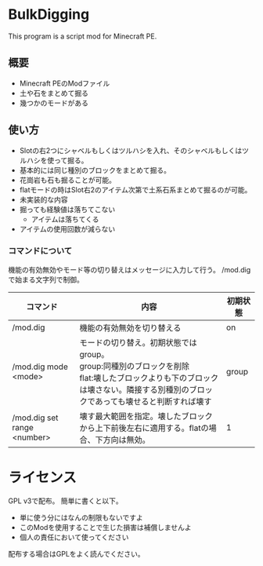 # BulkDigging
This program is a script mod for Minecraft PE.

## 概要
* Minecraft PEのModファイル
* 土や石をまとめて掘る
* 幾つかのモードがある

## 使い方
* Slotの右2つにシャベルもしくはツルハシを入れ、そのシャベルもしくはツルハシを使って掘る。
* 基本的には同じ種別のブロックをまとめて掘る。
 * 花崗岩も石も掘ることが可能。
 * flatモードの時はSlot右2のアイテム次第で土系石系まとめて掘るのが可能。
* 未実装的な内容
 * 掘っても経験値は落ちてこない
   * アイテムは落ちてくる
 * アイテムの使用回数が減らない

### コマンドについて
機能の有効無効やモード等の切り替えはメッセージに入力して行う。
/mod.digで始まる文字列で制御。

| コマンド | 内容 | 初期状態 |
| ---- | ---- | ---- |
| /mod.dig | 機能の有効無効を切り替える |on |
| /mod.dig mode &lt;mode> | モードの切り替え。初期状態ではgroup。<br>group:同種別のブロックを削除<br>flat:壊したブロックよりも下のブロックは壊さない。隣接する別種別のブロックであっても壊せると判断すれば壊す | group |
| /mod.dig set range &lt;number> | 壊す最大範囲を指定。壊したブロックから上下前後左右に適用する。flatの場合、下方向は無効。 | 1 |

# ライセンス
GPL v3で配布。
簡単に書くと以下。
* 単に使う分にはなんの制限もないですよ
* このModを使用することで生じた損害は補償しませんよ
 * 個人の責任において使ってください

配布する場合はGPLをよく読んでください。
